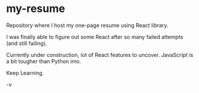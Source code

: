 # my-resume

Repository where I host my one-page resume using React library.

I was finally able to figure out some React after so many failed attempts (and still failing).

Currently under construction, lot of React features to uncover. JavaScript is a bit tougher than Python imo.

Keep Learning.

-v

